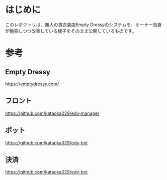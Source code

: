 # はじめに
このレポジトリは、無人の貸衣装店Empty Dressyのシステムを、オーナー自身が勉強しつつ改善している様子をそのまま公開しているものです。
# 参考
## Empty Dressy
https://emptydressy.com/
## フロント
https://github.com/kataoka029/edy-manager
## ボット
https://github.com/kataoka029/edy-bot
## 決済
https://github.com/kataoka029/edy-bot